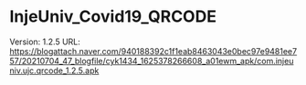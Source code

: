 # InjeUniv_Covid19_QRCODE
Version: 1.2.5
URL: https://blogattach.naver.com/940188392c1f1eab8463043e0bec97e9481ee757/20210704_47_blogfile/cyk1434_1625378266608_a01ewm_apk/com.injeuniv.ujc.qrcode_1.2.5.apk
